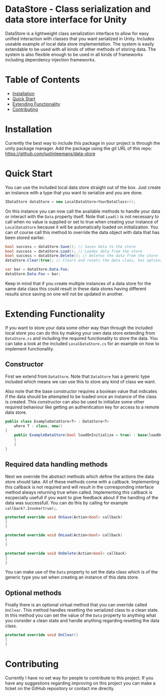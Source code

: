 # DataStore - Class serialization and data store interface for Unity

DataStore is a lightweight class serialization interface to allow for easy unified interaction with classes that you want serialized in Unity. Includes useable example of local data store implementation. The system is easily extendable to be used with all kinds of other methods of storing data. The system is also flexible enough to be used in all kinds of frameworks including dependency injection frameworks.

# Table of Contents

- [Installation](#installation)
- [Quick Start](#quick-start)
- [Extending Functionality](#extending-functionality)
- [Contributing](#contributing)

# Installation

Currently the best way to include this package in your project is through the unity package manager. Add the package using the git URL of this repo: https://github.com/justinleemans/data-store

# Quick Start

You can use the included local data store straight out of the box. Just create an instance with a type that you want to serialize and you are done.

```c#
IDataStore dataStore = new LocalDataStore<YourDataClass>();
```

On this instance you can now call the available methods to handle your data or interact with the `Data` property itself. Note that `Load()` is not necessary to call when no value is supplied or set to true when creating your instance of `LocalDataStore` because it will be automatically loaded on initialization. You can of course call this method to override the data object with data that has been stored earlier.

```c#
bool success = dataStore.Save(); // Saves data to the store
bool success = dataStore.Load(); // Loades data from the store
bool success = dataStore.Delete(); // Deletes the data from the store
dataStore.Clear(true); // Clears and resets the data class, has optional overload to persist data to your data store

var bar = dataStore.Data.Foo;
dataStore.Data.Foo = bar;
```

Keep in mind that if you create multiple instances of a data store for the same data class this could result in these data stores having different results since saving on one will not be updated in another.

# Extending Functionality

If you want to store your data some other way than through the included local store you can do this by making your own data store extending from `DataStore.cs` and including the required functionality to store the data. You can take a look at the included `LocalDataStore.cs` for an example on how to implement functionality.

## Constructor

First we extend from `DataStore`. Note that `DataStore` has a generic type included which means we can use this to store any kind of class we want.

Also note that the base constructor requires a boolean value that indicates if the data should be attempted to be loaded once an instance of the class is created. This constructor can also be used to initialize some other required behaviour like getting an authentication key for access to a remote data store.

```c#
public class ExampleDataStore<T> : DataStore<T>
	where T : class, new()
{
	public ExampleDataStore(bool loadOnInitialize = true) : base(loadOnInitialize)
	{
	}
}
```

## Required data handling methods

Next we override the abstract methods which define the actions the data store should take. All of these methods come with a callback. Implementing this callback is not required and will result in the corresponding interface method always returning true when called. Implementing this callback is escpecially usefull if you want to give feedback about if the handling of the data was successfull. You can do this by calling for example `callback?.Invoke(true);`.

```c#
protected override void OnSave(Action<bool> callback)
{
}

protected override void OnLoad(Action<bool> callback)
{
}

protected override void OnDelete(Action<bool> callback)
{
}
```

You can make use of the `Data` property to set the data class which is of the generic type you set when creating an instance of this data store.

## Optional methods

Finally there is an optional virtual method that you can override called `OnClear`. This method handles resetting the serialized class to a clean state. In this method you can set the value of the `Data` property to anything what you consider a clean state and handle anything regarding resetting the data class.

```c#
protected override void OnClear()
{
}
```

# Contributing

Currently I have no set way for people to contribute to this project. If you have any suggestions regarding improving on this project you can make a ticket on the GitHub repository or contact me directly.
